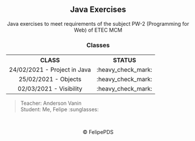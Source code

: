<h2 align="center">Java Exercises</h2>

<p align="center">Java exercises to meet requirements of the subject PW-2 (Programming for Web) of ETEC MCM</p>

<h3 align="center">Classes</h3>

<table align="center">
  <tr align="center">
    <th>CLASS</th>
    <th>STATUS</th>
  </tr>
  
  <tr align="center">
    <td>24/02/2021 - Project in Java</td>
    <td>:heavy_check_mark:</td>
  </tr>
  <tr align="center">
    <td>25/02/2021 - Objects</td>
    <td>:heavy_check_mark:</td>
  </tr>
  <tr align="center">
    <td>02/03/2021 - Visibility</td>
    <td>:heavy_check_mark:</td>
  </tr>
</table>

<blockquote>Teacher: Anderson Vanin <br> Student: Me, Felipe :sunglasses:</blockquote>

<br>

<p align="center">&copy; FelipePDS</p>
